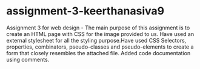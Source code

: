 # assignment-3-keerthanasiva9
Assignment 3 for web design - The main purpose of this assignment is to create an HTML page with CSS for the image provided to us.
Have used an external stylesheet for all the styling purpose.Have used CSS Selectors, properties, combinators, pseudo-classes and pseudo-elements to create a form that closely resembles the attached file.
Added code documentation using comments. 

